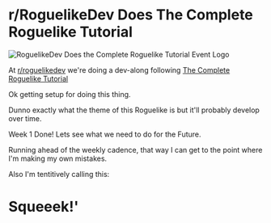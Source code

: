 # r/RoguelikeDev Does The Complete Roguelike Tutorial

![RoguelikeDev Does the Complete Roguelike Tutorial Event Logo](https://i.imgur.com/3MAzEp1.png)

At [r/roguelikedev](https://www.reddit.com/r/roguelikedev/) we're doing a dev-along following [The Complete Roguelike Tutorial](http://rogueliketutorials.com/tutorials/tcod/)

Ok getting setup for doing this thing.

Dunno exactly what the theme of this Roguelike is but it'll probably develop over time.

Week 1 Done! Lets see what we need to do for the Future.

Running ahead of the weekly cadence, that way I can get to the point where I'm making my own mistakes.

Also I'm tentitively calling this:
# Squeeek!'
